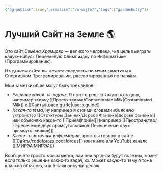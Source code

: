 ```yaml
---
{"dg-publish":true,"permalink":"/o-sajte/","tags":["gardenEntry"]}
---
```


# Лучший Сайт на Земле 🌎

Это сайт *Семёна Храмцова* — великого человека, чья цель выиграть какую-нибудь Перечневую Олимпиадку по Информатике (Программированию).

На данном сайте вы можете следовать по моим заметкам о Спортивном Програмировании, рассортированных по папкам.

Мои заметки обще могут быть трёх видов:

- *Решение какой-то задачи*, Я просто решаю какую-то задачу, например задачу [[Просто задачи/Contaminated Milk\|Contaminated Milk]] с [[Сайты/usaco.guide\|usaco.guide]]
- *Какая-то тема*, ну например я своими словами объясняю устройство [[Структуры Данных/Дерево Фенвика\|дерева фенвика]] или объясняю какое-то [[Приём\|приём]] (например [[Пространство/Пересечение двух прямоугольников\|Пересечение двух прямоугольников]])
- *Какое-то источник информации*, просто я говорю о сайте ([[Сайты/codeforces\|codeforces]]) или книге или YouTube канале ([[МИРЭА\|МИРЭА]])

Вообще это просто мои заметки, вам они вряд-ли будут полезны, может если только решение каких-то задач, хз.  Может какую-то тему я тоже классно объясню, я всё-таки рисунки делаю